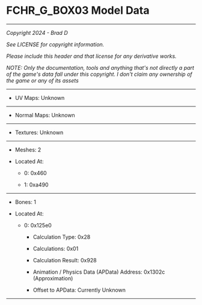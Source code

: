 # FCHR_G_BOX03 Model Data

---

*Copyright 2024 - Brad D*

*See LICENSE for copyright information.*

*Please include this header and that license for any derivative works.*

*NOTE: Only the documentation, tools and anything that's not directly a part of the game's data fall under this copyright. I don't claim any ownership of the game or any of its assets*

---


* UV Maps: Unknown

---

* Normal Maps: Unknown

---

* Textures: Unknown

---

* Meshes: 2

* Located At:

  * 0: 0x460

  * 1: 0xa490

---

* Bones: 1

* Located At:

  * 0: 0x125e0

    * Calculation Type: 0x28

    * Calculations: 0x01

    * Calculation Result: 0x928

    * Animation / Physics Data (APData) Address: 0x1302c (Approximation)

    * Offset to APData: Currently Unknown

---

